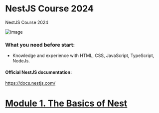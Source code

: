 # NestJS Course 2024
NestJS Course 2024

![image](https://github.com/user-attachments/assets/aa7b55e7-33a0-475b-a84f-8e8e29523f16)

### What you need before start:
- Knowledge and experience with HTML, CSS, JavaScript, TypeScript, NodeJs.

#### Official NestJS documentation:
https://docs.nestjs.com/

# [Module 1. The Basics of Nest](https://github.com/yaskutsWeb/nestjs-course/blob/master/source/module%201/Module%201.md)
